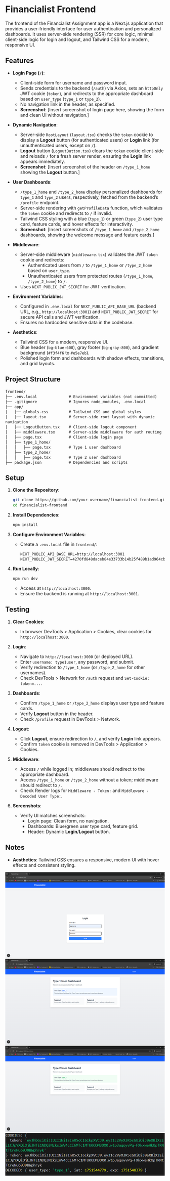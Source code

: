 # Financialist Frontend

The frontend of the Financialist Assignment app is a Next.js application that provides a user-friendly interface for user authentication and personalized dashboards. It uses server-side rendering (SSR) for core logic, minimal client-side logic for login and logout, and Tailwind CSS for a modern, responsive UI.

## Features

- **Login Page (`/`)**:

  - Client-side form for username and password input.
  - Sends credentials to the backend (`/auth`) via Axios, sets an `httpOnly` JWT cookie (`token`), and redirects to the appropriate dashboard based on `user_type` (`type_1` or `type_2`).
  - No navigation link in the header, as specified.
  - **Screenshot**: [Insert screenshot of login page here, showing the form and clean UI without navigation.]

- **Dynamic Navigation**:

  - Server-side `RootLayout` (`layout.tsx`) checks the `token` cookie to display a **Logout** button (for authenticated users) or **Login** link (for unauthenticated users, except on `/`).
  - **Logout** button (`LogoutButton.tsx`) clears the `token` cookie client-side and reloads `/` for a fresh server render, ensuring the **Login** link appears immediately.
  - **Screenshot**: [Insert screenshot of the header on `/type_1_home` showing the **Logout** button.]

- **User Dashboards**:

  - `/type_1_home` and `/type_2_home` display personalized dashboards for `type_1` and `type_2` users, respectively, fetched from the backend’s `/profile` endpoint.
  - Server-side rendering with `getProfileData` function, which validates the `token` cookie and redirects to `/` if invalid.
  - Tailwind CSS styling with a blue (`type_1`) or green (`type_2`) user type card, feature cards, and hover effects for interactivity.
  - **Screenshot**: [Insert screenshots of `/type_1_home` and `/type_2_home` dashboards, showing the welcome message and feature cards.]

- **Middleware**:

  - Server-side middleware (`middleware.tsx`) validates the JWT `token` cookie and redirects:
    - Authenticated users from `/` to `/type_1_home` or `/type_2_home` based on `user_type`.
    - Unauthenticated users from protected routes (`/type_1_home`, `/type_2_home`) to `/`.
  - Uses `NEXT_PUBLIC_JWT_SECRET` for JWT verification.

- **Environment Variables**:

  - Configured in `.env.local` for `NEXT_PUBLIC_API_BASE_URL` (backend URL, e.g., `http://localhost:3001`) and `NEXT_PUBLIC_JWT_SECRET` for secure API calls and JWT verification.
  - Ensures no hardcoded sensitive data in the codebase.

- **Aesthetics**:
  - Tailwind CSS for a modern, responsive UI.
  - Blue header (`bg-blue-600`), gray footer (`bg-gray-800`), and gradient background (`#f3f4f6` to `#e5e7eb`).
  - Polished login form and dashboards with shadow effects, transitions, and grid layouts.

## Project Structure

```
frontend/
├── .env.local              # Environment variables (not committed)
├── .gitignore              # Ignores node_modules, .env.local
├── app/
│   ├── globals.css         # Tailwind CSS and global styles
│   ├── layout.tsx          # Server-side root layout with dynamic navigation
│   ├── LogoutButton.tsx    # Client-side logout component
│   ├── middleware.tsx      # Server-side middleware for auth routing
│   ├── page.tsx            # Client-side login page
│   ├── type_1_home/
│   │   ├── page.tsx        # Type 1 user dashboard
│   ├── type_2_home/
│   │   ├── page.tsx        # Type 2 user dashboard
├── package.json            # Dependencies and scripts
```

## Setup

1. **Clone the Repository**:

   ```bash
   git clone https://github.com/your-username/financialist-frontend.git
   cd financialist-frontend
   ```

2. **Install Dependencies**:

   ```bash
   npm install
   ```

3. **Configure Environment Variables**:

   - Create a `.env.local` file in `frontend/`:
     ```env
     NEXT_PUBLIC_API_BASE_URL=http://localhost:3001
     NEXT_PUBLIC_JWT_SECRET=4270fd848daceb84e33733b14b25f489b1ad964cb76745f3e433c429555ad50f
     ```

4. **Run Locally**:
   ```bash
   npm run dev
   ```
   - Access at `http://localhost:3000`.
   - Ensure the backend is running at `http://localhost:3001`.

## Testing

1. **Clear Cookies**:

   - In browser DevTools > Application > Cookies, clear cookies for `http://localhost:3000`.

2. **Login**:

   - Navigate to `http://localhost:3000` (or deployed URL).
   - Enter `username: type1user`, any password, and submit.
   - Verify redirection to `/type_1_home` (or `/type_2_home` for other usernames).
   - Check DevTools > Network for `/auth` request and `Set-Cookie: token=...`.

3. **Dashboards**:

   - Confirm `/type_1_home` or `/type_2_home` displays user type and feature cards.
   - Verify **Logout** button in the header.
   - Check `/profile` request in DevTools > Network.

4. **Logout**:

   - Click **Logout**, ensure redirection to `/`, and verify **Login** link appears.
   - Confirm `token` cookie is removed in DevTools > Application > Cookies.

5. **Middleware**:

   - Access `/` while logged in; middleware should redirect to the appropriate dashboard.
   - Access `/type_1_home` or `/type_2_home` without a token; middleware should redirect to `/`.
   - Check Render logs for `Middleware - Token:` and `Middleware - Decoded User Type:`.

6. **Screenshots**:
   - Verify UI matches screenshots:
     - Login page: Clean form, no navigation.
     - Dashboards: Blue/green user type card, feature grid.
     - Header: Dynamic **Login**/**Logout** button.

## Notes

- **Aesthetics**: Tailwind CSS ensures a responsive, modern UI with hover effects and consistent styling.

![Login Page](./assets/Screenshot%202025-07-03%20174220.png)
![Type 1 Dashboard](./assets/Screenshot%202025-07-03%20174308.png)
![Type 2 Dashboard](./assets/Screenshot%202025-07-03%20174231.png)
![Profile Response](./assets/image.png)
